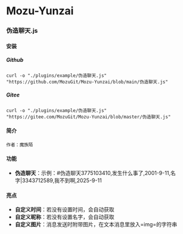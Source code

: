 # Mozu-Yunzai

### 伪造聊天.js

#### 安装

##### Github

```
curl -o "./plugins/example/伪造聊天.js" "https://github.com/MozuGit/Mozu-Yunzai/blob/main/伪造聊天.js"
```

##### Gitee

```
curl -o "./plugins/example/伪造聊天.js" "https://gitee.com/MozuGit/Mozu-Yunzai/blob/master/伪造聊天.js"
```

#### 简介

    作者：魔族陌  

#### 功能

- **伪造聊天**：示例：#伪造聊天3775103410,发生什么事了,2001-9-11,名字|3343712589,我不到啊,2025-9-11

#### 亮点

- **自定义时间**：若没有设置时间，会自动获取
- **自定义昵称**：若没有设置名字，会自动获取
- **自定义图片**：消息发送时附带图片，在文本消息里放入=img=的字符串